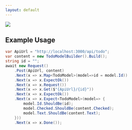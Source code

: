 ```yaml
---
layout: default
---
```


![](https://api.travis-ci.org/wright-development/Expected.Request.svg?branch=master)

## Example Usage

``` csharp
var ApiUrl = "http://localhost:3000/api/todo";
var content = new TodoModelBuilder().Build();
string id = "";
await new Request()
    .Post(ApiUrl, content)
    .Next(x => x.Map<TodoModel>(model=>id = model.Id))
    .Next(x => x.ExpectOk())
    .Next(x => x.Request())
    .Next(x => x.Get($"{ApiUrl}/{id}"))
    .Next(x => x.ExpectOk())
    .Next(x => x.Expect<TodoModel>(model=> {
        model.Id.ShouldBe(id);
        model.Checked.ShouldBe(content.Checked);
        model.Text.ShouldBe(content.Text);
    }))
    .Next(x => x.Done());
```